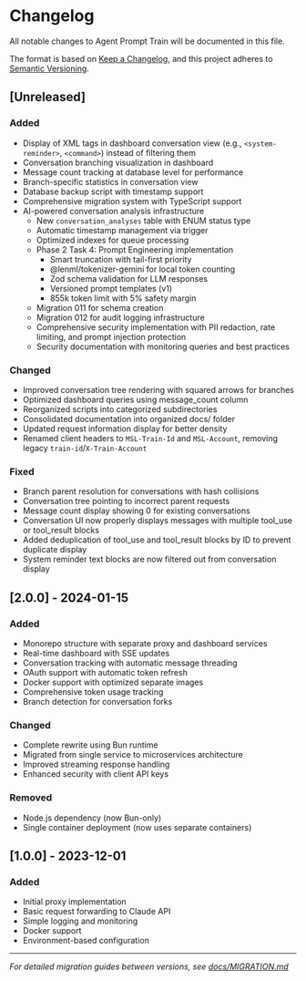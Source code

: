 # Changelog

All notable changes to Agent Prompt Train will be documented in this file.

The format is based on [Keep a Changelog](https://keepachangelog.com/en/1.0.0/),
and this project adheres to [Semantic Versioning](https://semver.org/spec/v2.0.0.html).

## [Unreleased]

### Added

- Display of XML tags in dashboard conversation view (e.g., `<system-reminder>`, `<command>`) instead of filtering them
- Conversation branching visualization in dashboard
- Message count tracking at database level for performance
- Branch-specific statistics in conversation view
- Database backup script with timestamp support
- Comprehensive migration system with TypeScript support
- AI-powered conversation analysis infrastructure
  - New `conversation_analyses` table with ENUM status type
  - Automatic timestamp management via trigger
  - Optimized indexes for queue processing
  - Phase 2 Task 4: Prompt Engineering implementation
    - Smart truncation with tail-first priority
    - @lenml/tokenizer-gemini for local token counting
    - Zod schema validation for LLM responses
    - Versioned prompt templates (v1)
    - 855k token limit with 5% safety margin
  - Migration 011 for schema creation
  - Migration 012 for audit logging infrastructure
  - Comprehensive security implementation with PII redaction, rate limiting, and prompt injection protection
  - Security documentation with monitoring queries and best practices

### Changed

- Improved conversation tree rendering with squared arrows for branches
- Optimized dashboard queries using message_count column
- Reorganized scripts into categorized subdirectories
- Consolidated documentation into organized docs/ folder
- Updated request information display for better density
- Renamed client headers to `MSL-Train-Id` and `MSL-Account`, removing legacy `train-id`/`X-Train-Account`

### Fixed

- Branch parent resolution for conversations with hash collisions
- Conversation tree pointing to incorrect parent requests
- Message count display showing 0 for existing conversations
- Conversation UI now properly displays messages with multiple tool_use or tool_result blocks
- Added deduplication of tool_use and tool_result blocks by ID to prevent duplicate display
- System reminder text blocks are now filtered out from conversation display

## [2.0.0] - 2024-01-15

### Added

- Monorepo structure with separate proxy and dashboard services
- Real-time dashboard with SSE updates
- Conversation tracking with automatic message threading
- OAuth support with automatic token refresh
- Docker support with optimized separate images
- Comprehensive token usage tracking
- Branch detection for conversation forks

### Changed

- Complete rewrite using Bun runtime
- Migrated from single service to microservices architecture
- Improved streaming response handling
- Enhanced security with client API keys

### Removed

- Node.js dependency (now Bun-only)
- Single container deployment (now uses separate containers)

## [1.0.0] - 2023-12-01

### Added

- Initial proxy implementation
- Basic request forwarding to Claude API
- Simple logging and monitoring
- Docker support
- Environment-based configuration

---

_For detailed migration guides between versions, see [docs/MIGRATION.md](docs/MIGRATION.md)_
